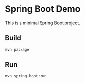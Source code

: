 # Spring Boot Demo

This is a minimal Spring Boot project.

## Build

```bash
mvn package
```

## Run

```bash
mvn spring-boot:run
```
